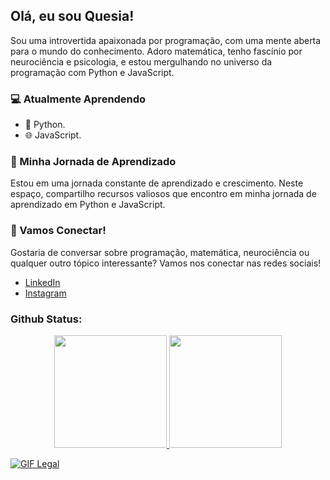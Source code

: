 ## Olá, eu sou Quesia!

Sou uma introvertida apaixonada por programação, com uma mente aberta para o mundo do conhecimento. Adoro matemática, tenho fascínio por neurociência e psicologia, e estou mergulhando no universo da programação com Python e JavaScript.

### 💻 Atualmente Aprendendo

- 🐍 Python.
- 🌐 JavaScript.

### 🌱 Minha Jornada de Aprendizado

Estou em uma jornada constante de aprendizado e crescimento. Neste espaço, compartilho recursos valiosos que encontro em minha jornada de aprendizado em Python e JavaScript. 

### 🤝 Vamos Conectar!

Gostaria de conversar sobre programação, matemática, neurociência ou qualquer outro tópico interessante? Vamos nos conectar nas redes sociais!

- [LinkedIn](https://www.linkedin.com/in/quesia-araujo/)
- [Instagram](https://www.instagram.com/quesia.exe/)


### Github Status: 

<div align="center">
  <a href="https://github.com/quesia-araujo">
  <img height="180em" src="https://github-readme-stats.vercel.app/api?username=quesia-araujo&show_icons=true&theme=dracula&include_all_commits=true&count_private=true"/>
  <img height="180em" src="https://github-readme-stats.vercel.app/api/top-langs/?username=quesia-araujo&layout=compact&langs_count=7&theme=dracula"/>
</div>

![GIF Legal](https://media.giphy.com/media/aNqEFrYVnsS52/giphy.gif)
